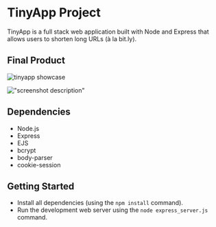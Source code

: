 # TinyApp Project

TinyApp is a full stack web application built with Node and Express that allows users to shorten long URLs (à la bit.ly).

## Final Product

![tinyapp showcase]("/captures/tinyapp.gif")

!["screenshot description"](#)

## Dependencies

- Node.js
- Express
- EJS
- bcrypt
- body-parser
- cookie-session

## Getting Started

- Install all dependencies (using the `npm install` command).
- Run the development web server using the `node express_server.js` command.
